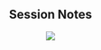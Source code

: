 <div align="center">
  <h2>Session Notes</h2>
</div>


<div align="center">
  <img src="https://github.com/rawat9/cn-tracker/actions/workflows/testing.yml/badge.svg">
</div>

